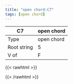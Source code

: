 ```yaml
---
title: "open chord:C7"
tags: [open chord]
---
```


|C7|open chord|
|---|---|
|Type|open chord|
|Root string|5|
|V of|F|
{{< rawhtml >}}
<div class="container"></div>
<script>
const selector = '#container';
const chord = new ChordBox(selector);
chord.draw((new String("X32310")));
</script>
{{< /rawhtml >}}
